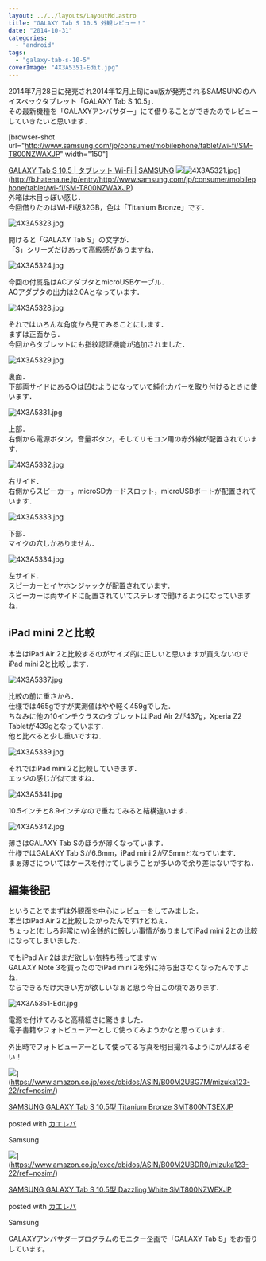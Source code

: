 ```yaml
---
layout: ../../layouts/LayoutMd.astro
title: "GALAXY Tab S 10.5 外観レビュー！"
date: "2014-10-31"
categories: 
  - "android"
tags: 
  - "galaxy-tab-s-10-5"
coverImage: "4X3A5351-Edit.jpg"
---
```


2014年7月28日に発売され2014年12月上旬にau版が発売されるSAMSUNGのハイスペックタブレット「GALAXY Tab S 10.5」．  
その最新機種を「GALAXYアンバサダー」にて借りることができたのでレビューしていきたいと思います．

\[browser-shot url="http://www.samsung.com/jp/consumer/mobilephone/tablet/wi-fi/SM-T800NZWAXJP" width="150"\]

[GALAXY Tab S 10.5 | タブレット Wi-Fi | SAMSUNG](http://www.samsung.com/jp/consumer/mobilephone/tablet/wi-fi/SM-T800NZWAXJP) ![](/archive/images/4X3A5321.jpg)![4X3A5321.jpg](/archive/images/15569966671_3afd18f381_b.jpg)](http://b.hatena.ne.jp/entry/http://www.samsung.com/jp/consumer/mobilephone/tablet/wi-fi/SM-T800NZWAXJP)  
外箱は木目っぽい感じ．  
今回借りたのはWi-Fi版32GB，色は「Titanium Bronze」です．

![4X3A5323.jpg](/archive/images/15386010189_d23001c49a_b.jpg)
 
開けると「GALAXY Tab S」の文字が．  
「S」シリーズだけあって高級感がありますね．

![4X3A5324.jpg](/archive/images/15572628685_f882571b61_b.jpg)
 
今回の付属品はACアダプタとmicroUSBケーブル．  
ACアダプタの出力は2.0Aとなっています．

![4X3A5328.jpg](/archive/images/15386621197_828c7604d1_b.jpg)
 
それではいろんな角度から見てみることにします．  
まずは正面から．  
今回からタブレットにも指紋認証機能が追加されました．

![4X3A5329.jpg](/archive/images/15572632935_5d3cfafcfc_b.jpg)
 
裏面．  
下部両サイドにある○は凹むようになっていて純化カバーを取り付けるときに使います．

![4X3A5331.jpg](/archive/images/15569975731_f36a65f5cf_b.jpg)
 
上部．  
右側から電源ボタン，音量ボタン，そしてリモコン用の赤外線が配置されています．

![4X3A5332.jpg](/archive/images/15573485052_8eb2cd2dcf_b.jpg)
 
右サイド．  
右側からスピーカー，microSDカードスロット，microUSBポートが配置されています．

![4X3A5333.jpg](/archive/images/14951898764_60bace8f41_b.jpg)
 
下部．  
マイクの穴しかありません．

![4X3A5334.jpg](/archive/images/15386021839_67b9ee0349_b.jpg)
 
左サイド．  
スピーカーとイヤホンジャックが配置されています．  
スピーカーは両サイドに配置されていてステレオで聞けるようになっていますね．

## iPad mini 2と比較

本当はiPad Air 2と比較するのがサイズ的に正しいと思いますが買えないのでiPad mini 2と比較します．

![4X3A5337.jpg](/archive/images/15573489392_9233a3b990_b.jpg)
 
比較の前に重さから．  
仕様では465gですが実測値はやや軽く459gでした．  
ちなみに他の10インチクラスのタブレットはiPad Air 2が437g，Xperia Z2 Tabletが439gとなっています．  
他と比べると少し重いですね．

![4X3A5339.jpg](/archive/images/14952480813_378f369ca9_b.jpg)
 
それではiPad mini 2と比較していきます．  
エッジの感じが似てますね．

![4X3A5341.jpg](/archive/images/15569984711_aaa62b2190_b.jpg)
 
10.5インチと8.9インチなので重ねてみると結構違います．

![4X3A5342.jpg](/archive/images/15386027879_c468bf3673_b.jpg)
 
薄さはGALAXY Tab Sのほうが薄くなっています．  
仕様ではGALAXY Tab Sが6.6mm，iPad mini 2が7.5mmとなっています．  
まぁ薄さについてはケースを付けてしまうことが多いので余り差はないですね．

## 編集後記

ということでまずは外観面を中心にレビューをしてみました．  
本当はiPad Air 2と比較したかったんですけどねぇ．  
ちょっと(むしろ非常にｗ)金銭的に厳しい事情がありましてiPad mini 2との比較になってしまいました．

でもiPad Air 2はまだ欲しい気持ち残ってますｗ  
GALAXY Note 3を買ったのでiPad mini 2を外に持ち出さなくなったんですよね．  
ならできるだけ大きい方が欲しいなぁと思う今日この頃であります．

![4X3A5351-Edit.jpg](/archive/images/15487924427_0e4fc5714f_b.jpg)
 
電源を付けてみると高精細さに驚きました．  
電子書籍やフォトビューアーとして使ってみようかなと思っています．

外出時でフォトビューアーとして使ってる写真を明日撮れるようにがんばるぞい！

![](/archive/images/31dh5xUcb6L._SL160_.jpg)](https://www.amazon.co.jp/exec/obidos/ASIN/B00M2UBG7M/mizuka123-22/ref=nosim/)

[SAMSUNG GALAXY Tab S 10.5型 Titanium Bronze SMT800NTSEXJP](https://www.amazon.co.jp/exec/obidos/ASIN/B00M2UBG7M/mizuka123-22/ref=nosim/)

posted with [カエレバ](http://kaereba.com)

Samsung

![](/archive/images/31gRPbL8GSL._SL160_.jpg)](https://www.amazon.co.jp/exec/obidos/ASIN/B00M2UBDR0/mizuka123-22/ref=nosim/)

[SAMSUNG GALAXY Tab S 10.5型 Dazzling White SMT800NZWEXJP](https://www.amazon.co.jp/exec/obidos/ASIN/B00M2UBDR0/mizuka123-22/ref=nosim/)

posted with [カエレバ](http://kaereba.com)

Samsung

GALAXYアンバサダープログラムのモニター企画で「GALAXY Tab S」をお借りしています。
